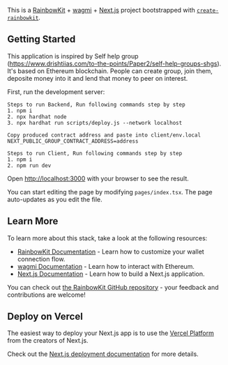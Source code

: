 This is a [RainbowKit](https://rainbowkit.com) + [wagmi](https://wagmi.sh) + [Next.js](https://nextjs.org/) project bootstrapped with [`create-rainbowkit`](https://github.com/rainbow-me/rainbowkit/tree/main/packages/create-rainbowkit).

## Getting Started


This application is inspired by  Self help group (https://www.drishtiias.com/to-the-points/Paper2/self-help-groups-shgs). 
It's based on Ethereum blockchain. People can create group, join them, deposite money into it and lend that money to peer on interest.


First, run the development server:

```
Steps to run Backend, Run following commands step by step
1. npm i
2. npx hardhat node
3. npx hardhat run scripts/deploy.js --network localhost

Copy produced contract address and paste into client/env.local NEXT_PUBLIC_GROUP_CONTRACT_ADDRESS=address  
```


```
Steps to run Client, Run following commands step by step
1. npm i
2. npm run dev
```

Open [http://localhost:3000](http://localhost:3000) with your browser to see the result.

You can start editing the page by modifying `pages/index.tsx`. The page auto-updates as you edit the file.

## Learn More

To learn more about this stack, take a look at the following resources:

- [RainbowKit Documentation](https://rainbowkit.com) - Learn how to customize your wallet connection flow.
- [wagmi Documentation](https://wagmi.sh) - Learn how to interact with Ethereum.
- [Next.js Documentation](https://nextjs.org/docs) - Learn how to build a Next.js application.

You can check out [the RainbowKit GitHub repository](https://github.com/rainbow-me/rainbowkit) - your feedback and contributions are welcome!

## Deploy on Vercel

The easiest way to deploy your Next.js app is to use the [Vercel Platform](https://vercel.com/new?utm_medium=default-template&filter=next.js&utm_source=create-next-app&utm_campaign=create-next-app-readme) from the creators of Next.js.

Check out the [Next.js deployment documentation](https://nextjs.org/docs/deployment) for more details.

